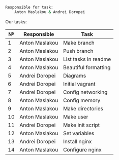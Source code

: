
```sh
Responsible for task: 
    Anton Maslakou & Andrei Doropei
```

Our tasks:

|№| Responsible | Task
|-| ----------- | ----
|1| Anton Maslakou |Make branch
|2| Anton Maslakou |Push branch
|3| Anton Maslakou | List tasks in readme
|4| Anton Maslakou |Beautiful formatting
|5| Andrei Doropei| Diagrams
|6| Andrei Doropei| Initial vagrant
|7| Andrei Doropei| Config networking
|8| Anton Maslakou| Config memory
|9| Anton Maslakou| Make directories
|10| Anton Maslakou| Make user
|11| Andrei Doropei | Make init script
|12| Anton Maslakou| Set variables
|13| Andrei Doropei| Install nginx
|14| Anton Maslakou| Configure nginx
